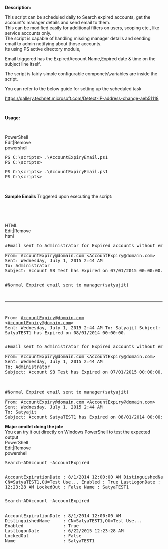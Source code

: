 <p><strong>Description:</strong></p>
<p>This script can be scheduled daily to Search expired accounts, get the account's manager details and send email to them.<br /> This can be modified easily for additional filters on users, scoping etc., like service accounts only.<br /> The script is capable of handling missing manager details and sending email to admin notifying about those accounts.<br /> Its using PS active directory module,</p>
<p>Email triggered has the ExpiredAccount Name,Expired date &amp; time on the subject line itself.</p>
<p>The script is fairly simple configurable componets\variables are inside the script.</p>
<p>You can refer to the below guide for setting up the scheduled task</p>
<p><a href="https://gallery.technet.microsoft.com/Detect-IP-address-change-aeb51118">https://gallery.technet.microsoft.com/Detect-IP-address-change-aeb51118</a></p>
<p><strong>&nbsp;</strong></p>
<p><strong>Usage:</strong></p>
<p>&nbsp;</p>
<div class="scriptcode">
<div class="pluginEditHolder" pluginCommand="mceScriptCode">
<div class="title"><span>PowerShell</span></div>
<div class="pluginLinkHolder"><span class="pluginEditHolderLink">Edit</span>|<span class="pluginRemoveHolderLink">Remove</span></div>
<span class="hidden">powershell</span>
<pre class="hidden">PS C:\scripts&gt; .\AccountExpiryEmail.ps1
PS C:\scripts&gt;</pre>
<div class="preview">
<pre class="powershell"><span class="powerShell__alias">PS</span>&nbsp;C:\scripts&gt;&nbsp;.\AccountExpiryEmail.ps1&nbsp;
<span class="powerShell__alias">PS</span>&nbsp;C:\scripts&gt;</pre>
</div>
</div>
</div>
<div class="endscriptcode">&nbsp;</div>
<p><strong>Sample Emails</strong> Triggered upon executing the script:</p>
<p>&nbsp;</p>
<p>&nbsp;</p>
<div class="scriptcode">
<div class="pluginEditHolder" pluginCommand="mceScriptCode">
<div class="title"><span>HTML</span></div>
<div class="pluginLinkHolder"><span class="pluginEditHolderLink">Edit</span>|<span class="pluginRemoveHolderLink">Remove</span></div>
<span class="hidden">html</span>
<pre class="hidden">#Email sent to Administrator for Expired accounts without email id.
________________________________________
From: AccountExpiry@domain.com &lt;AccountExpiry@domain.com&gt;
Sent: Wednesday, July 1, 2015 2:44 AM
To: Administrator
Subject: Account SB Test has Expired on 07/01/2015 00:00:00. And Manager is null.



#Normal Expired email sent to manager(satyajit)
_______________________________________
From: AccountExpiry@domain.com &lt;AccountExpiry@domain.com&gt;
Sent: Wednesday, July 1, 2015 2:44 AM
To: Satyajit
Subject: Account SatyaTEST1 has Expired on 08/01/2014 00:00:00.
</pre>
<div class="preview">
<pre class="html">#Email&nbsp;sent&nbsp;to&nbsp;Administrator&nbsp;for&nbsp;Expired&nbsp;accounts&nbsp;without&nbsp;email&nbsp;id.&nbsp;
________________________________________&nbsp;
From:&nbsp;AccountExpiry@domain.com&nbsp;<span class="html__tag_start">&lt;AccountExpiry</span>@domain.com<span class="html__tag_start">&gt;&nbsp;
</span>Sent:&nbsp;Wednesday,&nbsp;July&nbsp;1,&nbsp;2015&nbsp;2:44&nbsp;AM&nbsp;
To:&nbsp;Administrator&nbsp;
Subject:&nbsp;Account&nbsp;SB&nbsp;Test&nbsp;has&nbsp;Expired&nbsp;on&nbsp;07/01/2015&nbsp;00:00:00.&nbsp;And&nbsp;Manager&nbsp;is&nbsp;null.&nbsp;
&nbsp;
&nbsp;
&nbsp;
#Normal&nbsp;Expired&nbsp;email&nbsp;sent&nbsp;to&nbsp;manager(satyajit)&nbsp;
_______________________________________&nbsp;
From:&nbsp;AccountExpiry@domain.com&nbsp;<span class="html__tag_start">&lt;AccountExpiry</span>@domain.com<span class="html__tag_start">&gt;&nbsp;
</span>Sent:&nbsp;Wednesday,&nbsp;July&nbsp;1,&nbsp;2015&nbsp;2:44&nbsp;AM&nbsp;
To:&nbsp;Satyajit&nbsp;
Subject:&nbsp;Account&nbsp;SatyaTEST1&nbsp;has&nbsp;Expired&nbsp;on&nbsp;08/01/2014&nbsp;00:00:00.&nbsp;
</pre>
</div>
</div>
</div>
<div class="endscriptcode"><strong>Major cmdlet doing the job:</strong></div>
<div class="endscriptcode">You can try it out directly on Windows PowerShell to test the expected output</div>
<div class="endscriptcode">
<div class="scriptcode">
<div class="pluginEditHolder" pluginCommand="mceScriptCode">
<div class="title"><span>PowerShell</span></div>
<div class="pluginLinkHolder"><span class="pluginEditHolderLink">Edit</span>|<span class="pluginRemoveHolderLink">Remove</span></div>
<span class="hidden">powershell</span>
<pre class="hidden">Search-ADAccount -AccountExpired


AccountExpirationDate : 8/1/2014 12:00:00 AM
DistinguishedName     : CN=SatyaTEST1,OU=Test Use...
Enabled               : True
LastLogonDate         : 6/22/2015 12:23:28 AM
LockedOut             : False
Name                  : SatyaTEST1</pre>
<div class="preview">
<pre class="powershell">Search<span class="powerShell__operator">-</span>ADAccount&nbsp;<span class="powerShell__operator">-</span>AccountExpired&nbsp;
&nbsp;
&nbsp;
AccountExpirationDate&nbsp;:&nbsp;8<span class="powerShell__operator">/</span>1<span class="powerShell__operator">/</span>2014&nbsp;12:00:00&nbsp;AM&nbsp;
DistinguishedName&nbsp;&nbsp;&nbsp;&nbsp;&nbsp;:&nbsp;CN=SatyaTEST1,OU=Test&nbsp;Use...&nbsp;
Enabled&nbsp;&nbsp;&nbsp;&nbsp;&nbsp;&nbsp;&nbsp;&nbsp;&nbsp;&nbsp;&nbsp;&nbsp;&nbsp;&nbsp;&nbsp;:&nbsp;True&nbsp;
LastLogonDate&nbsp;&nbsp;&nbsp;&nbsp;&nbsp;&nbsp;&nbsp;&nbsp;&nbsp;:&nbsp;6<span class="powerShell__operator">/</span>22<span class="powerShell__operator">/</span>2015&nbsp;12:23:28&nbsp;AM&nbsp;
LockedOut&nbsp;&nbsp;&nbsp;&nbsp;&nbsp;&nbsp;&nbsp;&nbsp;&nbsp;&nbsp;&nbsp;&nbsp;&nbsp;:&nbsp;False&nbsp;
Name&nbsp;&nbsp;&nbsp;&nbsp;&nbsp;&nbsp;&nbsp;&nbsp;&nbsp;&nbsp;&nbsp;&nbsp;&nbsp;&nbsp;&nbsp;&nbsp;&nbsp;&nbsp;:&nbsp;SatyaTEST1</pre>
</div>
</div>
</div>
<div class="endscriptcode">&nbsp;</div>
</div>
